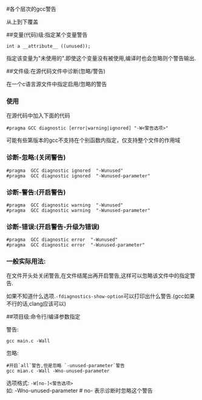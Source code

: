 #各个层次的gcc警告

从上到下覆盖

##变量(代码)级:指定某个变量警告

	int a __attribute__ ((unused));

指定该变量为"未使用的".即使这个变量没有被使用,编译时也会忽略则个警告输出.

##文件级:在源代码文件中诊断(忽略/警告)

在一个c语言源文件中指定启用/忽略的警告

### 使用

在源代码中加入下面的代码

	#pragma GCC diagnostic [error|warning|ignored] "-W<警告选项>"

可能有些第版本的gcc不支持在个别函数内指定，仅支持整个文件的作用域

### 诊断-忽略:(关闭警告)

	#pragma  GCC diagnostic ignored  "-Wunused"
	#pragma  GCC diagnostic ignored  "-Wunused-parameter"

### 诊断-警告:(开启警告)

	#pragma  GCC diagnostic warning  "-Wunused"
	#pragma  GCC diagnostic warning  "-Wunused-parameter"

### 诊断-错误:(开启警告-升级为错误)

	#pragma  GCC diagnostic error  "-Wunused"
	#pragma  GCC diagnostic error  "-Wunused-parameter"

### 一般实际用法:

在文件开头处关闭警告,在文件结尾出再开启警告,这样可以忽略该文件中的指定警告.

如果不知道什么选项.`-fdiagnostics-show-option`可以打印出什么警告.(gcc如果不行的话,clang应该可以)

##项目级:命令行/编译参数指定

警告:

	gcc main.c -Wall

忽略:

	#开启`all`警告,但是忽略 `-unused-parameter`警告
	gcc mian.c -Wall -Wno-unused-parameter  

选项格式: `-W[no-]<警告选项>`  
如:
	-Wno-unused-parameter # no- 表示诊断时忽略这个警告

